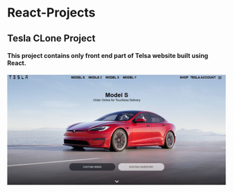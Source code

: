 # React-Projects

## Tesla CLone Project 
#### This project contains only front end part of Telsa website built using React.
![Image](https://github.com/suphyusinhtet/React-Projects/blob/main/tesla-clone.JPG)
